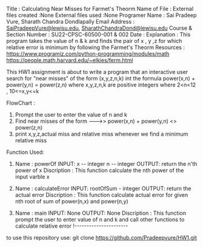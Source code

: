 Title                   : Calculating Near Misses for Farmet's Theorm
Name of File            :
External files created  :None
External files used     :None
Programer Name          : Sai Pradeep Vure, Sharath Chandra Dondlapally
Email Address           : SaiPradeepVure@lewisu.edu, SharathChandraDond@lewisu.edu
Course & Section Number : SU22-CPSC-60500-001 & 002
Date                    :
Explanation             :
                        This program takes the value of n & k and finds the pair  of x , y ,z 
                        for which relative error is minimum by following the Farmet's Theorm
Resources               :
                        https://www.programiz.com/python-programming/modules/math
                        https://people.math.harvard.edu/~elkies/ferm.html



This HW1 assignment is about to write a program that an interactive user search 
for "near misses" of the form (x,y,z,n,k) int the formula 
power(x,n) + power(y,n) = power(z,n) where x,y,z,n,k are positive integers
where 2<n<12 ,
10<=x,y<=k

FlowChart :
1) Prompt the user to enter the value of n and k
2) Find near misses of the form --->> power(x,n) + power(y,n) <> power(z,n)
3) print x,y,z,actual miss and relative miss whenever we find a minimum relative miss


Function Used:
1)  Name : powerOf
    INPUT: 
            x -- integer
            n -- integer
    OUTPUT: 
            return the n'th power of x
    Discription :
        This function calculate the nth power of the input varble x 

2)  Name : calculateError
    INPUT: 
        rootOfSum - integer
    OUTPUT: 
            return the actual error
    Discription :
        This function calculate actual error for 
        given nth root of sum of power(n,x) and power(n,y)

3)  Name : main
    INPUT: None
    OUTPUT: None
    Discription :
        This function prompt the user to enter value of n and k 
        and call other functions to calculate relative error
!----------------------

to use this repository use: 
git clone https://github.com/Pradeepvure/HW1.git
